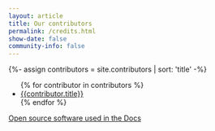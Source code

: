```yaml
---
layout: article
title: Our contributors
permalink: /credits.html
show-date: false
community-info: false
---
```


{%- assign contributors = site.contributors | sort: 'title' -%}

<div class="contributions">

  <ul>
  {% for contributor in contributors %}
    <li><a href="{{contributor.url | prepend: site.baseurl}}">{{contributor.title}}</a></li>
  {% endfor %}
  </ul>

</div>

[Open source software used in the Docs](https://github.com/logzio/logz-docs#open-source-software-used-in-docs)
